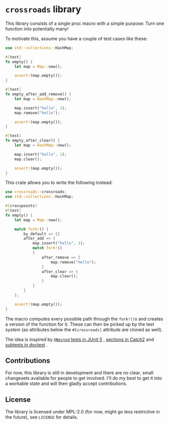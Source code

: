 # ```crossroads``` library

This library consists of a single proc macro with a simple purpose: Turn one function into potentially many!

To motivate this, assume you have a couple of test cases like these:

```rust
use std::collections::HashMap;

#[test]
fn empty() {
    let map = Map::new();

    assert!(map.empty());
}

#[test]
fn empty_after_add_remove() {
    let map = HashMap::new();

    map.insert("hello", 1);
    map.remove("hello");

    assert!(map.empty());
}

#[test]
fn empty_after_clear() {
    let map = HashMap::new();

    map.insert("hello", 1);
    map.clear();

    assert!(map.empty());
}
```

This crate allows you to write the following instead:

```rust
use crossroads::crossroads;
use std::collections::HashMap;

#[crosspoints]
#[test]
fn empty() {
    let map = Map::new();

    match fork!() {
        by_default => {}
        after_add => {
            map.insert("hello", 1);
            match fork!()
            {
                after_remove => {
                    map.remove("hello");
                }
                after_clear => {
                    map.clear();
                }
            }
        }
    };

    assert!(map.empty());
}
```

The macro computes every possible path through the ```fork!()```s and creates a version of the function for it.
These can then be picked up by the test system (as attributes below the ```#[crossroads]``` attribute are cloned as
well).

The idea is inspired
by [```@Nested``` tests in JUnit 5](https://junit.org/junit5/docs/5.4.1/api/org/junit/jupiter/api/Nested.html)
, [sections in Catch2](https://github.com/catchorg/Catch2/blob/devel/docs/tutorial.md#test-cases-and-sections)
and [subtests in doctest](https://github.com/doctest/doctest/blob/master/doc/markdown/tutorial.md#test-cases-and-subcases)
.

## Contributions

For now, this library is still in development and there are no clear, small changesets available for people to get
involved. I'll do my best to get it into a workable state and will then gladly accept contributions.

## License

The library is licensed under MPL-2.0 (for now, might go less restrictive in the future), see ```LICENSE``` for details.
